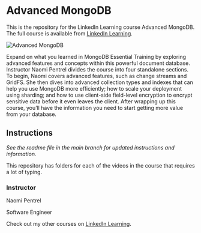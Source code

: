 # Advanced MongoDB
This is the repository for the LinkedIn Learning course Advanced MongoDB. The full course is available from [LinkedIn Learning][lil-course-url].

![Advanced MongoDB][lil-thumbnail-url] 

Expand on what you learned in MongoDB Essential Training by exploring advanced features and concepts within this powerful document database. Instructor Naomi Pentrel divides the course into four standalone sections. To begin, Naomi covers advanced features, such as change streams and GridFS. She then dives into advanced collection types and indexes that can help you use MongoDB more efficiently; how to scale your deployment using sharding; and how to use client-side field-level encryption to encrypt sensitive data before it even leaves the client. After wrapping up this course, you’ll have the information you need to start getting more value from your database.

## Instructions
_See the readme file in the main branch for updated instructions and information._

This repository has folders for each of the videos in the course that requires a lot of typing.


### Instructor

Naomi Pentrel 
                            
Software Engineer 

                            

Check out my other courses on [LinkedIn Learning](https://www.linkedin.com/learning/instructors/naomi-pentrel).

[lil-course-url]: https://www.linkedin.com/learning/advanced-mongodb
[lil-thumbnail-url]: https://cdn.lynda.com/course/2476236/2476236-1661449045299-16x9.jpg
